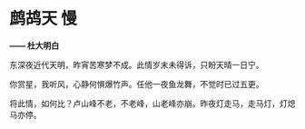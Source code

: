 # 鹧鸪天 慢

**—— 杜大明白**

东深夜近代天明，昨宵苦寒梦不成。此情岁末未得诉，只盼天晴一日宁。

你赏星，我听风，心静何惧爆竹声。任他一夜鱼龙舞，不觉时已过五更。

将此情，如何比？卢山峰不老，不老峰，山老峰亦崩。昨夜灯走马，走马灯，灯熄马亦停。
